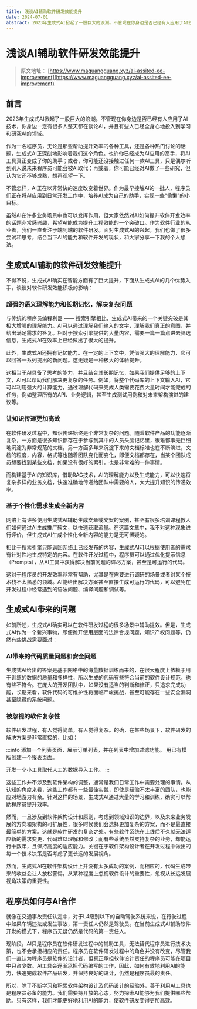 ```yaml
---
title: 浅谈AI辅助软件研发效能提升
date: 2024-07-01
abstract: 2023年生成式AI掀起了一股巨大的浪潮。不管现在你身边是否已经有人应用了AI技术，你身边一定有很多人整天都在谈论AI，并且有些人已经全身心地投入到学习和研究AI的领域。
---
```


# 浅谈AI辅助软件研发效能提升

> 原文地址： [https://www.maguangguang.xyz/ai-assited-ee-improvement](https://www.maguangguang.xyz/ai-assited-ee-improvement)

## 前言

2023年生成式AI掀起了一股巨大的浪潮。不管现在你身边是否已经有人应用了AI技术，你身边一定有很多人整天都在谈论AI，并且有些人已经全身心地投入到学习和研究AI的领域。

作为一名程序员，无论是那些帮助提升效率的各种工具，还是各种热门讨论的话题，生成式AI正深刻地影响着我们这个角色。也许你已经成为AI应用的高手，将AI工具真正变成了你的助手；或者，你可能还没接触过任何一款AI工具，只是偶尔听到别人说未来程序员可能会被AI取代；再或者，你可能已经对AI做了一些研究，但认为它还不够成熟，想再观望一下。

不管怎样，AI正在以非常快的速度改变着世界。作为最早接触AI的一批人，程序员们正在将AI应用到日常开发工作中，培养AI成为自己的助手，实现一些“偷懒”的小目标。

虽然AI在许多业务场景中也可以发挥作用，但大家依然对AI如何提升软件开发效率的话题非常感兴趣，希望AI能成为提升工程效能的一个突破口。作为软件行业的从业者，我们一直专注于端到端的软件研发。面对生成式AI的兴起，我们也做了很多尝试和思考，结合当下AI的能力和软件开发的现状，和大家分享一下我的个人想法。

## 生成式AI辅助的软件研发效能提升

不得不说，生成式AI确实在智能方面有了巨大提升，下面从生成式AI的几个优势入手，谈谈对软件研发效能积极的影响：

### 超强的语义理解能力和长期记忆，解决复杂问题

与传统的程序员编程利器 —— 搜索引擎相比，生成式AI带来的一个关键突破是其极大增强的理解能力。AI可以通过理解我们输入的文字，理解我们真正的意图，并给出满足需求的答复。相对于搜索引擎提供的大量内容，需要一篇一篇点进去筛选信息，生成式AI在效率上已经做出了很大的提升。

此外，生成式AI还拥有记忆能力。在一定的上下文中，凭借强大的理解能力，它可以回答一系列提出的新问题。这无疑是一种极大的体验提升。

这相当于AI具备了思考的能力，并且结合其长期记忆，如果我们提供足够的上下文，AI可以帮助我们解决更复杂的任务。例如，将整个代码库的上下文输入AI，它可以利用强大的计算能力，通过理解代码来完成人类需要花费大量时间才能完成的任务，例如整理所有的API、业务逻辑，甚至生成测试用例和对未来架构演进的建议等。

### 让知识传递更加高效

在软件研发过程中，知识传递始终是个非常复杂的问题。随着软件产品的功能逐渐复杂，一方面是很多知识都存在于参与到其中的人员头脑记忆里，很难都事无巨细地沉淀为非常规范的文档，另一方面多年来沉淀下来的文档标准也在不断演进，文档的粒度，内容，格式等也随着团队变化而变化，即便文档都存在，当某个团队成员想要找到某些文档，如果没有很好的索引，也是非常难的一件事情。

而构建基于AI的知识库，借助RAG技术，AI的理解能力以及生成能力，可以快速将复杂多样的业务文档，快速准确地传递给团队中需要的人，大大提升知识的传递效率。

### 基于个性化需求生成全新内容

网络上有许多使用生成式AI辅助生成文章或文案的案例，甚至有很多培训课程教人们如何通过AI生成推广软文，以快速获取流量。在这篇文章中，我不对这种现象进行评价，但生成式AI生成个性化全新内容的能力是无可置疑的。

相比于搜索引擎只能返回网络上已经发布的内容，生成式AI可以根据使用者的需求有针对性地生成特定的内容。在软件开发过程中，程序员可以通过优化提示信息（Prompts），从AI工具中获得解决当前问题的详尽方案，甚至是可运行的代码。

这对于程序员的开发效率非常有帮助，尤其是在需要进行调研的场景或者对某个技术栈不太熟悉的领域。AI能给出解决方案甚至直接生成可运行的代码，可以避免在开发过程中经常遇到的语法问题、编译问题和调试等。

## 生成式AI带来的问题

如前所述，生成式AI确实可以在软件研发过程的很多场景中辅助提效。但是，生成式AI作为一个新兴事物，即便抛开使用层面的法律合规问题，知识产权问题等，仍然有些挑战需要面对：

### AI带来的代码质量问题和安全问题

生成式AI给出的答案是基于网络中的海量数据训练而来的，在很大程度上依赖于用于训练的数据的质量和多样性，所以生成的代码有些符合当前的软件设计规范，也有些不符合。在庞大的开发团队中，如果没有适当的判断和修正，只追求完成功能，长期来看，软件代码的可维护性将面临严峻挑战，甚至可能存在一些安全漏洞甚至隐藏的系统问题。

### 被忽视的软件复杂性

软件研发过程，有人觉得简单，有人觉得复杂。的确，在某些场景下，软件研发的解决方案是非常直接的，比如：

:::info
添加一个列表页面，展示订单列表，并在列表中增加过滤功能。 用已有模版创建一个报表页面。

开发一个小工具取代人工的数据导入工作。
:::

这些工作并不涉及到软件架构的调整，通常是我们日常工作中需要处理的事情。从认知的角度来看，这些工作都有一些最佳实践，即使是经验不太丰富的团队，也能应对地游刃有余。针对这样的场景，生成式AI通过大量的学习和训练，确实可以帮助程序员提升效率。

然而，一旦涉及到软件架构设计和原则，考虑到领域知识的边界，以及未来业务发展的方向和架构的可扩展性，很多时候我们会选择更加复杂的方案，而不是最直接最简单的方案。这就是软件研发的复杂之处。有些软件系统在上线后不久就无法适应新的需求变更，代码难以理解和修改；而有些系统虽然支持复杂的业务，却能运行十数年，且保持高度的适应能力。关键在于软件架构设计者在开发过程中做出的每一个技术决策是否考虑了更长远的发展视角。

然而，生成式AI在软件架构设计上并没有太多成功的案例，而相应的，代码生成带来的收益会让人放松警惕，从某种程度上忽视软件设计的重要性，忽视从长远发展视角决策的重要性。

## 程序员如何与AI合作

就像在交通事故责任认定中，对于L4级别以下的自动驾驶系统来说，在行驶过程中如果车辆违法或发生事故，第一责任人仍然是驾驶员。在当前生成式AI辅助软件开发的模式下，程序员无疑仍然是代码的第一责任人。

现阶段，AI只是程序员在软件研发过程中的辅助工具，无法替代程序员进行技术决策，也不会承担相应的责任。程序员在软件研发过程中的角色并没有改变，尽管我们一直认为程序员是软件的设计者，但真正承担软件设计责任的程序员可能在项目中只占少数。AI工具会逐渐承担代码编写的工作，因此，如何有效地利用AI的能力，快速完成软件产品研发，并保持良好的设计，仍然是程序员最的责任。

所以，除了不断学习和积累软件架构设计及代码设计的经验外，善于利用AI工具也是程序员必备的能力。我们需要持开放的心态，努力探索AI能够为我们提供哪些帮助。只有这样，我们才能更好地利用AI的能力，使软件研发变得更加高效。
